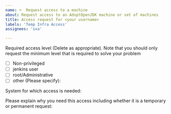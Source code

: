 ```yaml
---
name: ⌨️  Request access to a machine
about: Request access to an AdoptOpenJDK machine or set of machines
title: Access request for <your username>
labels: 'Temp Infra Access'
assignees: 'sxa'

---
```

Required access level (Delete as appropriate). Note that you should only
request the minimum level that is required to solve your problem

- [ ] Non-privileged
- [ ] jenkins user
- [ ] root/Administrative
- [ ] other (Please specify):

System for which access is needed:

Please explain why you need this access including whether it is a temporary or permanent request:
